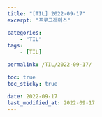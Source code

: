 ```yaml
---
title: "[TIL] 2022-09-17"
excerpt: "프로그래머스"

categories:
    - "TIL"
tags:
    - [TIL]

permalink: /TIL/2022-09-17/

toc: true
toc_sticky: true

date: 2022-09-17
last_modified_at: 2022-09-17
---
```


# 